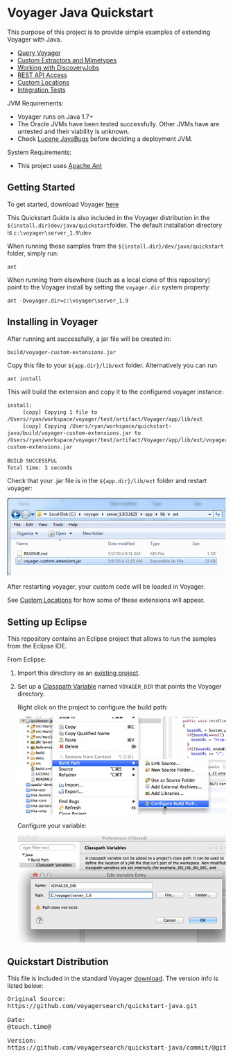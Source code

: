 # Voyager Java Quickstart

This purpose of this project is to provide simple examples of extending Voyager with Java.

 * [Query Voyager](docs/query.md)
 * [Custom Extractors and Mimetypes](docs/extractors.md)
 * [Working with DiscoveryJobs](docs/discoveryjob.md)
 * [REST API Access](docs/rest.md)
 * [Custom Locations](docs/locations.md)
 * [Integration Tests](docs/integration.md)

JVM Requirements:

  * Voyager runs on Java 1.7+
  * The Oracle JVMs have been tested successfully. Other JVMs have are untested and their viability is unknown. 
  * Check [Lucene JavaBugs](http://wiki.apache.org/lucene-java/JavaBugs) before deciding a deployment JVM.

System Requirements:
  * This project uses [Apache Ant](http://ant.apache.org/)


Getting Started
---------------

To get started, download Voyager [here](http://voyagersearch.com/download)

This Quickstart Guide is also included in the Voyager distribution in the `${install.dir}dev/java/quickstart`folder. The default installation directory is `c:\voyager\server_1.9\dev`

When running these samples from the `${install.dir}/dev/java/quickstart` folder, simply run:

    ant

When running from elsewhere (such as a local clone of this repository) point to the Voyager install by setting the `voyager.dir` system property:

    ant -Dvoyager.dir=c:\voyager\server_1.9


Installing in Voyager
---------------------

After running ant successfully, a jar file will be created in:

    build/voyager-custom-extensions.jar

Copy this file to your `${app.dir}/lib/ext` folder.  Alternatively you can run

    ant install
    
This will build the extension and copy it to the configured voyager instance:

    install:
         [copy] Copying 1 file to /Users/ryan/workspace/voyager/test/artifact/Voyager/app/lib/ext
         [copy] Copying /Users/ryan/workspace/quickstart-java/build/voyager-custom-extensions.jar to /Users/ryan/workspace/voyager/test/artifact/Voyager/app/lib/ext/voyager-custom-extensions.jar
    
    BUILD SUCCESSFUL
    Total time: 3 seconds

Check that your .jar file is in the `${app.dir}/lib/ext` folder and restart voyager:

   ![ext folder](docs/imgs/install_jar_in_lib_ext.png)


After restarting voyager, your custom code will be loaded in Voyager.

See [Custom Locations](docs/locations.md#adding-custom-locations-from-the-ui) for how some of these extensions will appear.


Setting up Eclipse
------------------

This repository contains an Eclipse project that allows to run the samples from the Eclipse IDE.

From Eclipse:

1. Import this directory as an [existing project](http://help.eclipse.org/juno/index.jsp?topic=%2Forg.eclipse.platform.doc.user%2Ftasks%2Ftasks-importproject.htm).
1. Set up a [Classpath Variable](http://help.eclipse.org/juno/index.jsp?topic=%2Forg.eclipse.jdt.doc.user%2Freference%2Fpreferences%2Fjava%2Fbuildpath%2Fref-preferences-classpath-variables.htm) named `VOYAGER_DIR` that points the Voyager directory. 

   Right click on the project to configure the build path:
   
   
   ![build path](docs/imgs/eclipse_1_configure_build_path.png)



   Configure your variable:
   
   
   ![variable](docs/imgs/eclipse_2_set_variable.png)



Quickstart Distribution
-----------------------
This file is included in the standard Voyager [download](http://voyagersearch.com/download).  The version info is listed below:
<pre>
Original Source: 
https://github.com/voyagersearch/quickstart-java.git
 
Date: 
@touch.time@

Version: 
https://github.com/voyagersearch/quickstart-java/commit/@githash@
</pre>










